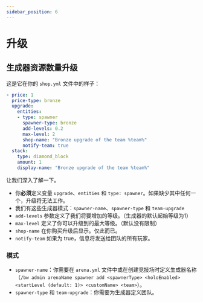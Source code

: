```yaml
---
sidebar_position: 6
---
```


# 升级

## 生成器资源数量升级
这是它在你的 `shop.yml` 文件中的样子：

```yaml
- price: 1
  price-type: bronze
  upgrade:
    entities:
    - type: spawner
      spawner-type: bronze
      add-levels: 0.2
      max-level: 2
      shop-name: "Bronze upgrade of the team %team%"
      notify-team: true
  stack:
    type: diamond_block
    amount: 1
    display-name: "Bronze upgrade of the team %team%"
```

让我们深入了解一下。

* 你**必须**定义变量 `upgrade`、`entities` 和 `type: spawner`。如果缺少其中任何一个，升级将无法工作。
* 我们有这些生成器模式：`spawner-name`、`spawner-type` 和 `team-upgrade`
* `add-levels` 参数定义了我们将要增加的等级。（生成器的默认起始等级为1）
* `max-level` 定义了你可以升级到的最大等级。（默认没有限制）
* `shop-name` 在你购买升级后显示。仅此而已。
* `notify-team` 如果为 true，信息将发送给团队的所有玩家。

### 模式

* `spawner-name`：你需要在 `arena.yml` 文件中或在创建竞技场时定义生成器名称（`/bw admin arenaName spawner add <spawnerType> <holoEnabled> <startLevel (default: 1)> <customName> <team>`）。
* `spawner-type` 和 `team-upgrade`：你需要为生成器定义团队。